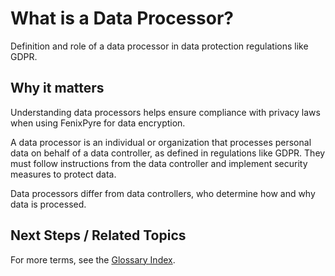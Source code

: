 # What is a Data Processor?

Definition and role of a data processor in data protection regulations like GDPR.


## Why it matters
Understanding data processors helps ensure compliance with privacy laws when using FenixPyre for data encryption.

A data processor is an individual or organization that processes personal data on behalf of a data controller, as defined in regulations like GDPR. They must follow instructions from the data controller and implement security measures to protect data.

Data processors differ from data controllers, who determine how and why data is processed.

## Next Steps / Related Topics  
For more terms, see the [Glossary Index](/11-references-&-glossary/index.md).